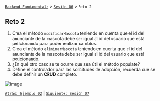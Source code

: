 [`Backend Fundamentals`](../../README.md) > [`Sesión 06`](../README.md) > `Reto 2`
	
## Reto 2

1. Crea el método `modificarMascota` teniendo en cuenta que el id del anunciante de la mascota debe ser igual al id del usuario que está peticionando para poder realizar cambios. 
2. Crea el método `eliminarMascota` teniendo en cuenta que el id del anunciante de la mascota debe ser igual al id del usuario que está peticionando.
3. ¿En qué otro caso se te ocurre que sea útil el método populate?
4. Define el controlador para las solicitudes de adopción, recuerda que se debe definir un **CRUD** completo.

![image](https://i.stack.imgur.com/GcGMK.png)



[`Atrás: Ejemplo 02`](../Ejemplo-02) | [`Siguiente: Sesión 07`](../README.md)
